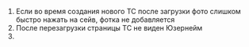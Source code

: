 1. Если во время создания нового ТС после загрузки фото слишком быстро нажать на сейв, фотка не добавляется
2. После перезагрузки страницы ТС не виден Юзернейм
4. 
